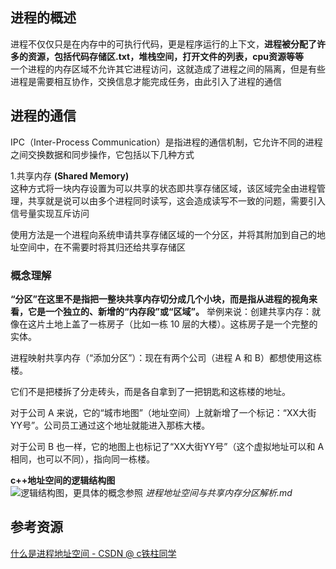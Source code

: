 ## 进程的概述
进程不仅仅只是在内存中的可执行代码，更是程序运行的上下文，**进程被分配了许多的资源，包括代码存储区.txt，堆栈空间，打开文件的列表，cpu资源等等**  
一个进程的内存区域不允许其它进程访问，这就造成了进程之间的隔离，但是有些进程是需要相互协作，交换信息才能完成任务，由此引入了进程的通信  

## 进程的通信  
IPC（Inter-Process Communication）是指进程的通信机制，它允许不同的进程之间交换数据和同步操作，它包括以下几种方式  

1.共享内存 **(Shared Memory)**  
这种方式将一块内存设置为可以共享的状态即共享存储区域，该区域完全由进程管理，共享就是说可以由多个进程同时读写，这会造成读写不一致的问题，需要引入信号量实现互斥访问  

使用方法是一个进程向系统申请共享存储区域的一个分区，并将其附加到自己的地址空间中，在不需要时将其归还给共享存储区  

### 概念理解
**“分区”在这里不是指把一整块共享内存切分成几个小块，而是指从进程的视角来看，它是一个独立的、新增的“内存段”或“区域”。**
举例来说：创建共享内存：就像在这片土地上盖了一栋房子（比如一栋 10 层的大楼）。这栋房子是一个完整的实体。

进程映射共享内存（“添加分区”）：现在有两个公司（进程 A 和 B）都想使用这栋楼。

它们不是把楼拆了分走砖头，而是各自拿到了一把钥匙和这栋楼的地址。

对于公司 A 来说，它的“城市地图”（地址空间）上就新增了一个标记：“XX大街YY号”。公司员工通过这个地址就能进入那栋大楼。

对于公司 B 也一样，它的地图上也标记了“XX大街YY号”（这个虚拟地址可以和 A 相同，也可以不同），指向同一栋楼。  

**c++地址空间的逻辑结构图**  
![逻辑结构图](https://i.imgur.com/V2E1jSO.png)，更具体的概念参照 *进程地址空间与共享内存分区解析.md*

## 参考资源
[什么是进程地址空间 - CSDN @ c铁柱同学](https://blog.csdn.net/qq_45967533/article/details/125021800)
 